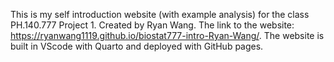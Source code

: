 This is my self introduction website (with example analysis) for the class PH.140.777 Project 1.
Created by Ryan Wang.
The link to the website: https://ryanwang1119.github.io/biostat777-intro-Ryan-Wang/.
The website is built in VScode with Quarto and deployed with GitHub pages.
